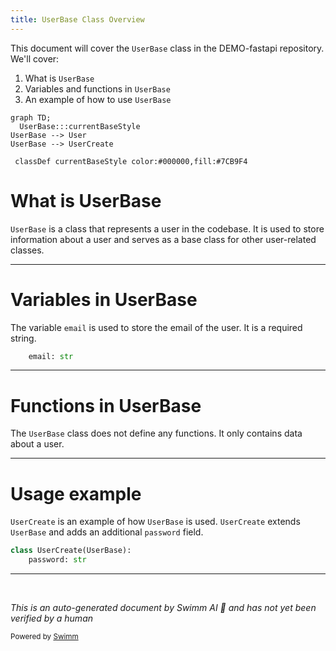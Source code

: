 ```yaml
---
title: UserBase Class Overview
---
```

This document will cover the `UserBase` class in the DEMO-fastapi repository. We'll cover:

1. What is `UserBase`
2. Variables and functions in `UserBase`
3. An example of how to use `UserBase`

```mermaid
graph TD;
  UserBase:::currentBaseStyle
UserBase --> User
UserBase --> UserCreate

 classDef currentBaseStyle color:#000000,fill:#7CB9F4
```

# What is UserBase

`UserBase` is a class that represents a user in the codebase. It is used to store information about a user and serves as a base class for other user-related classes.

<SwmSnippet path="/docs_src/sql_databases/sql_app_py310/schemas.py" line="22">

---

# Variables in UserBase

The variable `email` is used to store the email of the user. It is a required string.

```python
    email: str
```

---

</SwmSnippet>

# Functions in UserBase

The `UserBase` class does not define any functions. It only contains data about a user.

<SwmSnippet path="/docs_src/sql_databases/sql_app_py310/schemas.py" line="25">

---

# Usage example

`UserCreate` is an example of how `UserBase` is used. `UserCreate` extends `UserBase` and adds an additional `password` field.

```python
class UserCreate(UserBase):
    password: str
```

---

</SwmSnippet>

&nbsp;

*This is an auto-generated document by Swimm AI 🌊 and has not yet been verified by a human*

<SwmMeta version="3.0.0" repo-id="Z2l0aHViJTNBJTNBREVNTy1mYXN0YXBpJTNBJTNBZ2lsYWRuYXZvdA==" repo-name="DEMO-fastapi" doc-type="general-class"><sup>Powered by [Swimm](/)</sup></SwmMeta>
